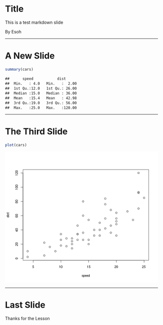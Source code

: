 Title
=====================================
This is a test markdown slide

By Esoh

---

A New Slide
=====================================


```r
summary(cars)
```

```
##      speed           dist       
##  Min.   : 4.0   Min.   :  2.00  
##  1st Qu.:12.0   1st Qu.: 26.00  
##  Median :15.0   Median : 36.00  
##  Mean   :15.4   Mean   : 42.98  
##  3rd Qu.:19.0   3rd Qu.: 56.00  
##  Max.   :25.0   Max.   :120.00
```

---

The Third Slide
=====================================


```r
plot(cars)
```

![plot of chunk unnamed-chunk-2](figure/unnamed-chunk-2-1.png)

---

Last Slide
=====================================

Thanks for the Lesson

